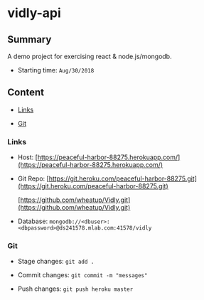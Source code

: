 # vidly-api

## Summary

<p>A demo project for exercising react & node.js/mongodb.</p>

* Starting time: ```Aug/30/2018```

## Content

* [Links](#Links)

* [Git](#Git)

### <span id="Links">Links</span>

* Host: 
   [https://peaceful-harbor-88275.herokuapp.com/](https://peaceful-harbor-88275.herokuapp.com/)

* Git Repo: 
   [https://git.heroku.com/peaceful-harbor-88275.git](https://git.heroku.com/peaceful-harbor-88275.git)

   [https://github.com/wheatup/Vidly.git](https://github.com/wheatup/Vidly.git)

* Database: 
   ```mongodb://<dbuser>:<dbpassword>@ds241578.mlab.com:41578/vidly```

### <span id="Git">Git</span>

* Stage changes: 
   ```git add .```

* Commit changes:
   ```git commit -m "messages"```

* Push changes:
   ```git push heroku master```